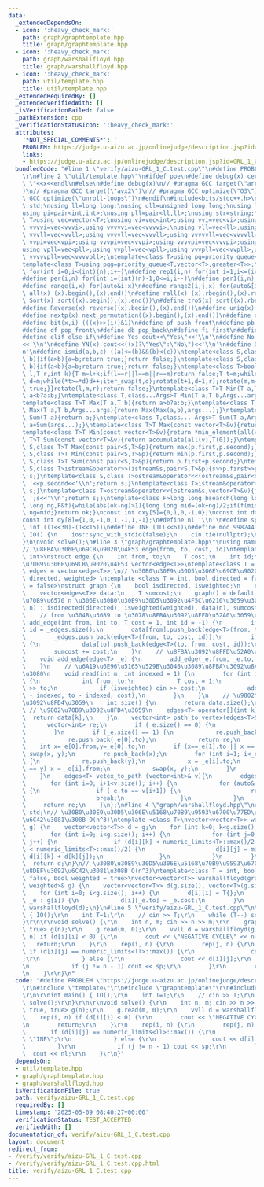 ```yaml
---
data:
  _extendedDependsOn:
  - icon: ':heavy_check_mark:'
    path: graph/graphtemplate.hpp
    title: graph/graphtemplate.hpp
  - icon: ':heavy_check_mark:'
    path: graph/warshallfloyd.hpp
    title: graph/warshallfloyd.hpp
  - icon: ':heavy_check_mark:'
    path: util/template.hpp
    title: util/template.hpp
  _extendedRequiredBy: []
  _extendedVerifiedWith: []
  _isVerificationFailed: false
  _pathExtension: cpp
  _verificationStatusIcon: ':heavy_check_mark:'
  attributes:
    '*NOT_SPECIAL_COMMENTS*': ''
    PROBLEM: https://judge.u-aizu.ac.jp/onlinejudge/description.jsp?id=GRL_1_C&lang=ja
    links:
    - https://judge.u-aizu.ac.jp/onlinejudge/description.jsp?id=GRL_1_C&lang=ja
  bundledCode: "#line 1 \"verify/aizu-GRL_1_C.test.cpp\"\n#define PROBLEM \"https://judge.u-aizu.ac.jp/onlinejudge/description.jsp?id=GRL_1_C&lang=ja\"\
    \r\n#line 2 \"util/template.hpp\"\n#ifdef poe\n#define debug(x) cerr<<#x<<\":\
    \ \"<<x<<endl\n#else\n#define debug(x)\n// #pragma GCC target(\"arch=skylake-avx512\"\
    )\n// #pragma GCC target(\"avx2\")\n// #pragma GCC optimize(\"O3\")\n// #pragma\
    \ GCC optimize(\"unroll-loops\")\n#endif\n#include<bits/stdc++.h>\nusing namespace\
    \ std;\nusing ll=long long;\nusing ull=unsigned long long;\nusing ld=long double;\n\
    using pi=pair<int,int>;\nusing pll=pair<ll,ll>;\nusing str=string;\ntemplate<class\
    \ T>using vec=vector<T>;\nusing vi=vec<int>;using vvi=vec<vi>;using vvvi=vec<vvi>;using\
    \ vvvvi=vec<vvvi>;using vvvvvi=vec<vvvvi>;\nusing vll=vec<ll>;using vvll=vec<vll>;using\
    \ vvvll=vec<vvll>;using vvvvll=vec<vvvll>;using vvvvvll=vec<vvvvll>;\nusing vpi=vec<pi>;using\
    \ vvpi=vec<vpi>;using vvvpi=vec<vvpi>;using vvvvpi=vec<vvvpi>;using vvvvvpi=vec<vvvvpi>;\n\
    using vpll=vec<pll>;using vvpll=vec<vpll>;using vvvpll=vec<vvpll>;using vvvvpll=vec<vvvpll>;using\
    \ vvvvvpll=vec<vvvvpll>;\ntemplate<class T>using pq=priority_queue<T,vector<T>>;\n\
    template<class T>using pqg=priority_queue<T,vector<T>,greater<T>>;\n#define rep(i,n)\
    \ for(int i=0;i<(int)(n);i++)\n#define rep1(i,n) for(int i=1;i<=(int)(n);i++)\n\
    #define per(i,n) for(int i=(int)(n)-1;0<=i;i--)\n#define per1(i,n) for(int i=(int)(n);0<i;i--)\n\
    #define range(i,x) for(auto&i:x)\n#define range2(i,j,x) for(auto&[i,j]:x)\n#define\
    \ all(x) (x).begin(),(x).end()\n#define rall(x) (x).rbegin(),(x).rend()\n#define\
    \ Sort(x) sort((x).begin(),(x).end())\n#define troS(x) sort((x).rbegin(),(x).rend())\n\
    #define Reverse(x) reverse((x).begin(),(x).end())\n#define uniq(x) sort((x).begin(),(x).end());(x).erase(unique((x).begin(),(x).end()),(x).end())\n\
    #define nextp(x) next_permutation((x).begin(),(x).end())\n#define nextc(x,k) next_combination((x).begin(),(x).end(),k)\n\
    #define bit(x,i) (((x)>>(i))&1)\n#define pf push_front\n#define pb push_back\n\
    #define df pop_front\n#define db pop_back\n#define fi first\n#define se second\n\
    #define elif else if\n#define Yes cout<<\"Yes\"<<'\\n'\n#define No cout<<\"No\"\
    <<'\\n'\n#define YN(x) cout<<((x)?\"Yes\":\"No\")<<'\\n'\n#define O(x) cout<<(x)<<'\\\
    n'\n#define ismid(a,b,c) ((a)<=(b)&&(b)<(c))\ntemplate<class S,class T>bool chmin(S&a,T\
    \ b){if(a>b){a=b;return true;}return false;}\ntemplate<class S,class T>bool chmax(S&a,T\
    \ b){if(a<b){a=b;return true;}return false;}\ntemplate<class T>bool next_combination(T\
    \ l,T r,int k){T m=l+k;if(l==r||l==m||r==m)return false;T t=m;while(l!=t){t--;if(*t<*(r-1)){T\
    \ d=m;while(*t>=*d)d++;iter_swap(t,d);rotate(t+1,d+1,r);rotate(m,m+(r-d)-1,r);return\
    \ true;}}rotate(l,m,r);return false;}\ntemplate<class T>T Min(T a,T b){return\
    \ a<b?a:b;}\ntemplate<class T,class...Args>T Min(T a,T b,Args...args){return Min(Min(a,b),args...);}\n\
    template<class T>T Max(T a,T b){return a>b?a:b;}\ntemplate<class T,class...Args>T\
    \ Max(T a,T b,Args...args){return Max(Max(a,b),args...);}\ntemplate<class T>T\
    \ Sum(T a){return a;}\ntemplate<class T,class... Args>T Sum(T a,Args... args){return\
    \ a+Sum(args...);}\ntemplate<class T>T Max(const vector<T>&v){return *max_element(all(v));}\n\
    template<class T>T Min(const vector<T>&v){return *min_element(all(v));}\ntemplate<class\
    \ T>T Sum(const vector<T>&v){return accumulate(all(v),T(0));}\ntemplate<class\
    \ S,class T>T Max(const pair<S,T>&p){return max(p.first,p.second);}\ntemplate<class\
    \ S,class T>T Min(const pair<S,T>&p){return min(p.first,p.second);}\ntemplate<class\
    \ S,class T>T Sum(const pair<S,T>&p){return p.first+p.second;}\ntemplate<class\
    \ S,class T>istream&operator>>(istream&s,pair<S,T>&p){s>>p.first>>p.second;return\
    \ s;}\ntemplate<class S,class T>ostream&operator<<(ostream&s,pair<S,T>&p){s<<p.first<<'\
    \ '<<p.second<<'\\n';return s;}\ntemplate<class T>istream&operator>>(istream&s,vector<T>&v){for(auto&i:v)s>>i;return\
    \ s;}\ntemplate<class T>ostream&operator<<(ostream&s,vector<T>&v){for(auto&i:v)s<<i<<'\
    \ ';s<<'\\n';return s;}\ntemplate<class F>long long bsearch(long long ok,long\
    \ long ng,F&f){while(abs(ok-ng)>1){long long mid=(ok+ng)/2;if(f(mid))ok=mid;else\
    \ ng=mid;}return ok;}\nconst int dxy[5]={0,1,0,-1,0};\nconst int dx[8]={0,1,0,-1,1,1,-1,-1};\n\
    const int dy[8]={1,0,-1,0,1,-1,1,-1};\n#define nl '\\n'\n#define sp ' '\n#define\
    \ inf ((1<<30)-(1<<15))\n#define INF (1LL<<61)\n#define mod 998244353\n\nvoid\
    \ IO() {\n    ios::sync_with_stdio(false);\n    cin.tie(nullptr);\n    cout<<fixed<<setprecision(30);\n\
    }\n\nvoid solve();\n#line 3 \"graph/graphtemplate.hpp\"\nusing namespace std;\n\
    // \u8FBA\u306E\u69CB\u9020\u4F53 edge(from, to, cost, id)\ntemplate<class T =\
    \ int>\nstruct edge {\n    int from, to;\n    T cost;\n    int id;\n};\n// \u9802\
    \u70B9\u306E\u69CB\u9020\u4F53 vector<edge<T>>\ntemplate<class T = int>\nusing\
    \ edges = vector<edge<T>>;\n// \u30B0\u30E9\u30D5\u306E\u69CB\u9020\u4F53 graph<T,\
    \ directed, weighted> \ntemplate <class T = int, bool directed = false, bool weighted\
    \ = false>\nstruct graph {\n    bool isdirected, isweighted;\n    edges<T> _edges;\n\
    \    vector<edges<T>> data;\n    T sumcost;\n    graph() = default;\n    // \u9802\
    \u70B9\u6570 n \u306E\u30B0\u30E9\u30D5\u3092\u4F5C\u6210\u3059\u308B\n    graph(int\
    \ n) : isdirected(directed), isweighted(weighted), data(n), sumcost(T{}) {}\n\
    \    // from \u304B\u3089 to \u3078\u8FBA\u3092\u8FFD\u52A0\u3059\u308B\n    void\
    \ add_edge(int from, int to, T cost = 1, int id = -1) {\n        if (id == -1)\
    \ id = _edges.size();\n        data[from].push_back(edge<T>(from, to, cost, id));\n\
    \        _edges.push_back(edge<T>(from, to, cost, id));\n        if (!isdirected)\
    \ {\n            data[to].push_back(edge<T>(to, from, cost, id));\n        }\n\
    \        sumcost += cost;\n    }\n    // \u8FBA\u3092\u8FFD\u52A0\u3059\u308B\n\
    \    void add_edge(edge<T> _e) {\n        add_edge(_e.from, _e.to, _e.cost, _e.id);\n\
    \    }\n    // \u6A19\u6E96\u5165\u529B\u304B\u3089\u8FBA\u3092\u8AAD\u307F\u8FBC\
    \u3080\n    void read(int m, int indexed = 1) {\n        for (int i=0; i<m; i++)\
    \ {\n            int from, to;\n            T cost = 1;\n            cin >> from\
    \ >> to;\n            if (isweighted) cin >> cost;\n            add_edge(from\
    \ - indexed, to - indexed, cost);\n        }\n    }\n    // \u9802\u70B9\u6570\
    \u3092\u8FD4\u3059\n    int size() {\n        return data.size();\n    }\n   \
    \ // \u9802\u70B9\u3092\u8FD4\u3059\n    edges<T> operator[](int k) {\n      \
    \  return data[k];\n    }\n    vector<int> path_to_vertex(edges<T>& _e) {\n  \
    \      vector<int> re;\n        if (_e.size() == 0) {\n            return re;\n\
    \        }\n        if (_e.size() == 1) {\n            re.push_back(_e[0].from);\n\
    \            re.push_back(_e[0].to);\n            return re;\n        }\n    \
    \    int x=_e[0].from,y=_e[0].to;\n        if (x==_e[1].to || x == _e[1].from)\
    \ swap(x, y);\n        re.push_back(x);\n        for (int i=1; i<_e.size(); i++)\
    \ {\n            re.push_back(y);\n            x = _e[i].to;\n            if (x\
    \ == y) x = _e[i].from;\n            swap(x, y);\n        }\n        return re;\n\
    \    }\n    edges<T> vetex_to_path (vector<int>& v){\n        edges<T> re;\n \
    \       for (int i=0; i+1<v.size(); i++) {\n            for (auto& _e : this[v[i]])\
    \ {\n                if (_e.to == v[i+1]) {\n                    re.push_back(_e);\n\
    \                    break;\n                }\n            }\n        }\n   \
    \     return re;\n    }\n};\n#line 4 \"graph/warshallfloyd.hpp\"\nusing namespace\
    \ std;\n// \u30B0\u30E9\u30D5\u306E\u5168\u70B9\u9593\u6700\u77ED\u7D4C\u8DEF\u3092\
    \u6C42\u3081\u308B O(n^3)\ntemplate <class T>\nvector<vector<T>> warshallfloyd(vector<vector<T>>&\
    \ g) {\n    vector<vector<T>> d = g;\n    for (int k=0; k<g.size(); k++) {\n \
    \       for (int i=0; i<g.size(); i++) {\n            for (int j=0; j<g.size();\
    \ j++) {\n                if (d[i][k] < numeric_limits<T>::max()/2 && d[k][j]\
    \ < numeric_limits<T>::max()/2) {\n                    d[i][j] = min(d[i][j],\
    \ d[i][k] + d[k][j]);\n                }\n            }\n        }\n    }\n  \
    \  return d;\n}\n// \u30B0\u30E9\u30D5\u306E\u5168\u70B9\u9593\u6700\u77ED\u7D4C\
    \u8DEF\u3092\u6C42\u3081\u308B O(n^3)\ntemplate<class T = int, bool directed =\
    \ false, bool weighted = true>\nvector<vector<T>> warshallfloyd(graph<T, directed,\
    \ weighted>& g) {\n    vector<vector<T>> d(g.size(), vector<T>(g.size(), numeric_limits<T>::max()));\n\
    \    for (int i=0; i<g.size(); i++) {\n        d[i][i] = T{};\n        for (auto&\
    \ _e : g[i]) {\n            d[i][_e.to] = _e.cost;\n        }\n    }\n    return\
    \ warshallfloyd(d);\n}\n#line 5 \"verify/aizu-GRL_1_C.test.cpp\"\n\r\nint main()\
    \ { IO();\r\n    int T=1;\r\n    // cin >> T;\r\n    while (T--) solve();\r\n\
    }\r\n\r\nvoid solve() {\r\n    int n, m; cin >> n >> m;\r\n    graph<ll, true,\
    \ true> g(n);\r\n    g.read(m, 0);\r\n    vvll d = warshallfloyd(g);\r\n    rep(i,\
    \ n) if (d[i][i] < 0) {\r\n        cout << \"NEGATIVE CYCLE\" << nl;\r\n     \
    \   return;\r\n    }\r\n    rep(i, n) {\r\n        rep(j, n) {\r\n           \
    \ if (d[i][j] == numeric_limits<ll>::max()) {\r\n                cout << \"INF\"\
    ;\r\n            } else {\r\n                cout << d[i][j];\r\n            }\r\
    \n            if (j != n - 1) cout << sp;\r\n        }\r\n        cout << nl;\r\
    \n    }\r\n}\n"
  code: "#define PROBLEM \"https://judge.u-aizu.ac.jp/onlinejudge/description.jsp?id=GRL_1_C&lang=ja\"\
    \r\n#include \"template\"\r\n#include \"graphtemplate\"\r\n#include \"warshallfloyd\"\
    \r\n\r\nint main() { IO();\r\n    int T=1;\r\n    // cin >> T;\r\n    while (T--)\
    \ solve();\r\n}\r\n\r\nvoid solve() {\r\n    int n, m; cin >> n >> m;\r\n    graph<ll,\
    \ true, true> g(n);\r\n    g.read(m, 0);\r\n    vvll d = warshallfloyd(g);\r\n\
    \    rep(i, n) if (d[i][i] < 0) {\r\n        cout << \"NEGATIVE CYCLE\" << nl;\r\
    \n        return;\r\n    }\r\n    rep(i, n) {\r\n        rep(j, n) {\r\n     \
    \       if (d[i][j] == numeric_limits<ll>::max()) {\r\n                cout <<\
    \ \"INF\";\r\n            } else {\r\n                cout << d[i][j];\r\n   \
    \         }\r\n            if (j != n - 1) cout << sp;\r\n        }\r\n      \
    \  cout << nl;\r\n    }\r\n}"
  dependsOn:
  - util/template.hpp
  - graph/graphtemplate.hpp
  - graph/warshallfloyd.hpp
  isVerificationFile: true
  path: verify/aizu-GRL_1_C.test.cpp
  requiredBy: []
  timestamp: '2025-05-09 08:40:27+00:00'
  verificationStatus: TEST_ACCEPTED
  verifiedWith: []
documentation_of: verify/aizu-GRL_1_C.test.cpp
layout: document
redirect_from:
- /verify/verify/aizu-GRL_1_C.test.cpp
- /verify/verify/aizu-GRL_1_C.test.cpp.html
title: verify/aizu-GRL_1_C.test.cpp
---
```

